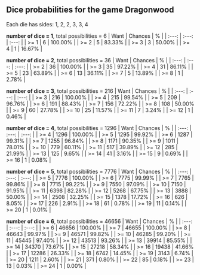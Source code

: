 ## Dice probabilities for the game Dragonwood

Each die has sides: 1, 2, 2, 3, 3, 4

**number of dice = 1**, total possibilities = 6
| Want | Chances | % |
| :---: | :---: | :---: |
| >= 1  | 6 | 100.00% |
| >= 2  | 5 |  83.33% |
| >= 3  | 3 |  50.00% |
| >= 4  | 1 |  16.67% |

**number of dice = 2**, total possibilities = 36
| Want | Chances | % |
| :---: | :---: | :---: |
| >= 2  | 36 | 100.00% |
| >= 3  | 35 |  97.22% |
| >= 4  | 31 |  86.11% |
| >= 5  | 23 |  63.89% |
| >= 6  | 13 |  36.11% |
| >= 7  |  5 |  13.89% |
| >= 8  |  1 |   2.78% |

**number of dice = 3**, total possibilities = 216
| Want | Chances | % |
| :---: | :---: | :---: |
| >= 3  | 216 | 100.00% |
| >= 4  | 215 |  99.54% |
| >= 5  | 209 |  96.76% |
| >= 6  | 191 |  88.43% |
| >= 7  | 156 |  72.22% |
| >= 8  | 108 |  50.00% |
| >= 9  |  60 |  27.78% |
| >= 10 |  25 |  11.57% |
| >= 11 |   7 |   3.24% |
| >= 12 |   1 |   0.46% |

**number of dice = 4**, total possibilities = 1296
| Want | Chances | % |
| :---: | :---: | :---: |
| >= 4  | 1296 | 100.00% |
| >= 5  | 1295 |  99.92% |
| >= 6  | 1287 |  99.31% |
| >= 7  | 1255 |  96.84% |
| >= 8  | 1171 |  90.35% |
| >= 9  | 1011 |  78.01% |
| >= 10 |  779 |  60.11% |
| >= 11 |  517 |  39.89% |
| >= 12 |  285 |  21.99% |
| >= 13 |  125 |   9.65% |
| >= 14 |   41 |   3.16% |
| >= 15 |    9 |   0.69% |
| >= 16 |    1 |   0.08% |

**number of dice = 5**, total possibilities = 7776
| Want | Chances | % |
| :---: | :---: | :---: |
| >= 5  |  7776 | 100.00% |
| >= 6  |  7775 |  99.99% |
| >= 7  |  7765 |  99.86% |
| >= 8  |  7715 |  99.22% |
| >= 9  |  7550 |  97.09% |
| >= 10 |  7150 |  91.95% |
| >= 11 |  6398 |  82.28% |
| >= 12 |  5268 |  67.75% |
| >= 13 |  3888 |  50.00% |
| >= 14 |  2508 |  32.25% |
| >= 15 |  1378 |  17.72% |
| >= 16 |   626 |   8.05% |
| >= 17 |   226 |   2.91% |
| >= 18 |    61 |   0.78% |
| >= 19 |    11 |   0.14% |
| >= 20 |     1 |   0.01% |

**number of dice = 6**, total possibilities = 46656
| Want | Chances | % |
| :---: | :---: | :---: |
| >= 6  |  46656 | 100.00% |
| >= 7  |  46655 | 100.00% |
| >= 8  |  46643 |  99.97% |
| >= 9  |  46571 |  99.82% |
| >= 10 |  46285 |  99.20% |
| >= 11 |  45445 |  97.40% |
| >= 12 |  43513 |  93.26% |
| >= 13 |  39914 |  85.55% |
| >= 14 |  34370 |  73.67% |
| >= 15 |  27218 |  58.34% |
| >= 16 |  19438 |  41.66% |
| >= 17 |  12286 |  26.33% |
| >= 18 |   6742 |  14.45% |
| >= 19 |   3143 |   6.74% |
| >= 20 |   1211 |   2.60% |
| >= 21 |    371 |   0.80% |
| >= 22 |     85 |   0.18% |
| >= 23 |     13 |   0.03% |
| >= 24 |      1 |   0.00% |
